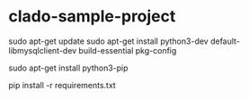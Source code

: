 # clado-sample-project

sudo apt-get update
sudo apt-get install python3-dev default-libmysqlclient-dev build-essential pkg-config

sudo apt-get install python3-pip

pip install -r requirements.txt
